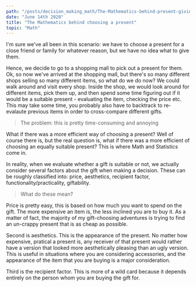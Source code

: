 ```yaml
---
path: "/posts/decision_making_math/The-Mathematics-behind-present-giving"
date: "June 14th 2020"
title: "The Mathematics behind choosing a present"
topic: "Math"
---
```

I'm sure we've all been in this scenario: we have to choose a present for a close friend or family for whatever reason, but we have no idea what to give them. 

[//]: # (Add an image or gif here)

Hence, we decide to go to a shopping mall to pick out a present for them. Ok, so now we've arrived at the shopping mall, but there's so many different shops selling so many different items, so what do we do now? We could walk around and visit every shop. Inside the shop, we would look around for different items, pick them up, and then spend some time figuring out if it would be a suitable present - evaluating the item, checking the price etc. This may take some time, you probably also have to backtrack to re-evalaute previous items in order to cross-compare different gifts.  

> The problem: this is pretty time-consuming and annoying

What if there was a more efficient way of choosing a present? Well of course there is, but the real question is, what if there was a more efficient of choosing an equally suitable present? This is where Math and Statistics come in. 

In reality, when we evaluate whether a gift is suitable or not, we actually consider several factors about the gift when making a decision. These can be roughly classified into: price, aesthetics, recipient factor, functionality/practicality, giftability. 

> What do these mean? 

Price is pretty easy, this is based on how much you want to spend on the gift. The more expensive an item is, the less inclined you are to buy it. As a matter of fact, the majority of my gift-choosing adventures is trying to find an un-crappy present that is as cheap as possible. 

Second is aesthetics. This is the appearance of the present. No matter how expensive, pratical a present is, any receiver of that present would rather have a version that looked more aesthetically pleasing than an ugly version. This is useful in situations where you are considering accessories, and the appearance of the item that you are buying is a major consideration. 

Third is the recipient factor. This is more of a wild card because it depends entirely on the person whom you are buying the gift for. 
